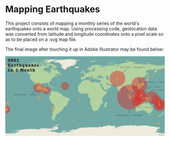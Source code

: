 # Mapping Earthquakes

This project consists of mapping a monthly series of the world's earthquakes onto a world map. Using processing code, geolocation data was converted from latitude and longitude coordinates onto a pixel scale so as to be placed on a .svg map file.

The final image after touching it up in Adobe Illustrator may be found below:

![alt text](./earthquake/earthquake2.png)

